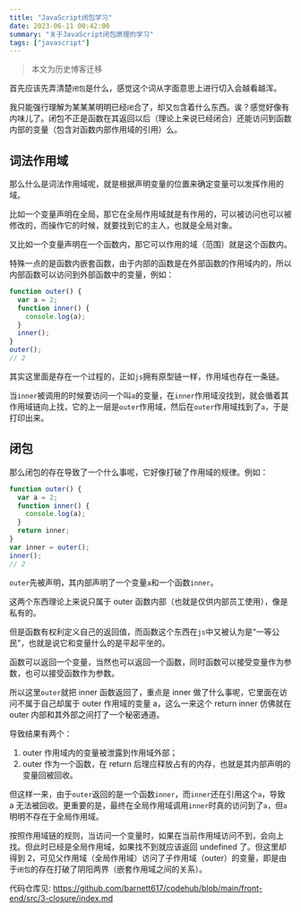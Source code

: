 ```yaml
---
title: "JavaScript闭包学习"
date: 2023-06-11 00:42:00
summary: "关于JavaScript闭包原理的学习"
tags: ["javascript"]
---
```


> 本文为历史博客迁移

首先应该先弄清楚`闭包`是什么，感觉这个词从字面意思上进行切入会越看越浑。

我只能强行理解为某某某明明已经`闭`合了，却又`包`含着什么东西。诶？感觉好像有内味儿了。闭包不正是函数在其返回以后（理论上来说已经闭合）还能访问到函数内部的变量（包含对函数内部作用域的引用）么。

## 词法作用域

那么什么是词法作用域呢，就是根据声明变量的位置来确定变量可以发挥作用的域。

比如一个变量声明在全局，那它在全局作用域就是有作用的，可以被访问也可以被修改的，而操作它的时候，就要找到它的主人，也就是全局对象。

又比如一个变量声明在一个函数内，那它可以作用的域（范围）就是这个函数内。

特殊一点的是函数内嵌套函数，由于内部的函数是在外部函数的作用域内的，所以内部函数可以访问到外部函数中的变量，例如：

```js
function outer() {
  var a = 2;
  function inner() {
    console.log(a);
  }
  inner();
}
outer();
// 2
```

其实这里面是存在一个过程的，正如`js`拥有原型链一样，作用域也存在一条链。

当`inner`被调用的时候要访问一个叫`a`的变量，在`inner`作用域没找到，就会循着其作用域链向上找，它的上一层是`outer`作用域，然后在`outer`作用域找到了`a`，于是打印出来。

## 闭包

那么闭包的存在导致了一个什么事呢，它好像打破了作用域的规律。例如：

```js
function outer() {
  var a = 2;
  function inner() {
    console.log(a);
  }
  return inner;
}
var inner = outer();
inner();
// 2
```

`outer`先被声明，其内部声明了一个变量`a`和一个函数`inner`。

这两个东西理论上来说只属于 outer 函数内部（也就是仅供内部员工使用），像是私有的。

但是函数有权利定义自己的返回值，而函数这个东西在`js`中又被认为是“一等公民”，也就是说它和变量什么的是平起平坐的。

函数可以返回一个变量，当然也可以返回一个函数，同时函数可以接受变量作为参数，也可以接受函数作为参数。

所以这里`outer`就把 inner 函数返回了，重点是 inner 做了什么事呢，它里面在访问不属于自己却属于 outer 作用域的变量 a，这么一来这个 return inner 仿佛就在 outer 内部和其外部之间打了一个秘密通道。

导致结果有两个：

1. outer 作用域内的变量被泄露到作用域外部；
2. outer 作为一个函数，在 return 后理应释放占有的内存，也就是其内部声明的变量回被回收。

但这样一来，由于`outer`返回的是一个函数`inner`，而`inner`还在引用这个`a`，导致 a 无法被回收。更重要的是，最终在全局作用域调用`inner`时真的访问到了`a`，但`a`明明不存在于全局作用域。

按照作用域链的规则，当访问一个变量时，如果在当前作用域访问不到，会向上找。但此时已经是全局作用域，如果找不到就应该返回 undefined 了。但这里却得到 2，可见父作用域（全局作用域）访问了子作用域（outer）的变量，即是由于`闭包`的存在打破了阴阳两界（嵌套作用域之间的关系）。

代码仓库见: https://github.com/barnett617/codehub/blob/main/front-end/src/3-closure/index.md
